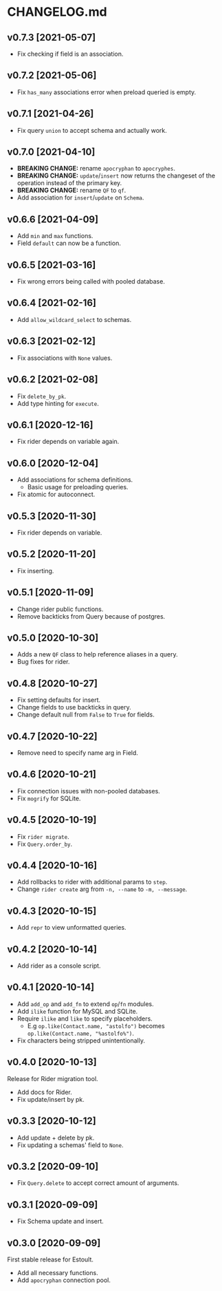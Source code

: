# CHANGELOG.md

## v0.7.3 [2021-05-07]

* Fix checking if field is an association.

## v0.7.2 [2021-05-06]

* Fix `has_many` associations error when preload queried is empty.

## v0.7.1 [2021-04-26]

* Fix query `union` to accept schema and actually work.

## v0.7.0 [2021-04-10]

* **BREAKING CHANGE:** rename `apocryphan` to `apocryphes`.
* **BREAKING CHANGE:** `update`/`insert` now returns the changeset of the operation instead of the primary key.
* **BREAKING CHANGE:** rename `QF` to `qf`.
* Add association for `insert`/`update` on `Schema`.

## v0.6.6 [2021-04-09]

* Add `min` and `max` functions.
* Field `default` can now be a function.

## v0.6.5 [2021-03-16]

* Fix wrong errors being called with pooled database.

## v0.6.4 [2021-02-16]

* Add `allow_wildcard_select` to schemas.

## v0.6.3 [2021-02-12]

* Fix associations with `None` values.

## v0.6.2 [2021-02-08]

* Fix `delete_by_pk`.
* Add type hinting for `execute`.

## v0.6.1 [2020-12-16]

* Fix rider depends on variable again.

## v0.6.0 [2020-12-04]

* Add associations for schema definitions.
  * Basic usage for preloading queries.
* Fix atomic for autoconnect.

## v0.5.3 [2020-11-30]

* Fix rider depends on variable.

## v0.5.2 [2020-11-20]

* Fix inserting.

## v0.5.1 [2020-11-09]

* Change rider public functions.
* Remove backticks from Query because of postgres.

## v0.5.0 [2020-10-30]

* Adds a new `QF` class to help reference aliases in a query.
* Bug fixes for rider.

## v0.4.8 [2020-10-27]

* Fix setting defaults for insert.
* Change fields to use backticks in query.
* Change default null from `False` to `True` for fields.

## v0.4.7 [2020-10-22]

* Remove need to specify name arg in Field.

## v0.4.6 [2020-10-21]

* Fix connection issues with non-pooled databases.
* Fix `mogrify` for SQLite.

## v0.4.5 [2020-10-19]

* Fix `rider migrate`.
* Fix `Query.order_by`.

## v0.4.4 [2020-10-16]

* Add rollbacks to rider with additional params to `step`.
* Change `rider create` arg from `-n, --name` to `-m, --message`.

## v0.4.3 [2020-10-15]

* Add `repr` to view unformatted queries.

## v0.4.2 [2020-10-14]

* Add rider as a console script.

## v0.4.1 [2020-10-14]

* Add `add_op` and `add_fn` to extend `op`/`fn` modules.
* Add `ilike` function for MySQL and SQLite.
* Require `ilike` and `like` to specify placeholders.
  * E.g `op.like(Contact.name, "astolfo")` becomes `op.like(Contact.name, "%astolfo%")`.
* Fix characters being stripped unintentionally.

## v0.4.0 [2020-10-13]

Release for Rider migration tool.

* Add docs for Rider.
* Fix update/insert by pk.

## v0.3.3 [2020-10-12]

* Add update + delete by pk.
* Fix updating a schemas' field to `None`.

## v0.3.2 [2020-09-10]

* Fix `Query.delete` to accept correct amount of arguments.

## v0.3.1 [2020-09-09]

* Fix Schema update and insert.

## v0.3.0 [2020-09-09]

First stable release for Estoult.

* Add all necessary functions.
* Add `apocryphan` connection pool.
